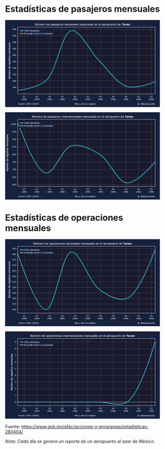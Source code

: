 # Estadísticas de pasajeros mensuales

![Pasajeros nacionales](./imgs/pasajeros_nacionales.png)

![Pasajeros internacionales](./imgs/pasajeros_internacionales.png)

# Estadísticas de operaciones mensuales

![Operaciones nacionales](./imgs/operaciones_nacionales.png)

![Operaciones internacionales](./imgs/operaciones_internacionales.png)

Fuente: https://www.gob.mx/afac/acciones-y-programas/estadisticas-280404/

*Nota: Cada día se genera un reporte de un aeropuerto al azar de México.*
